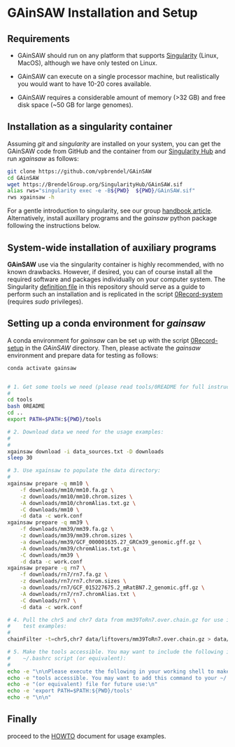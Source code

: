 # GAinSAW Installation and Setup

## Requirements

  * GAinSAW should run on any platform that supports [Singularity](https://apptainer.org/) (Linux, MacOS), although we have only tested on Linux.

  * GAinSAW can execute on a single processor machine, but realistically you would want to have 10-20 cores available.

  * GAinSAW requires a considerable amount of memory (>32 GB) and free disk space (~50 GB for large genomes).


## Installation as a singularity container

Assuming _git_ and  _singularity_ are installed on your system, you can get the
GAinSAW code from GitHub and the container from our
[Singularity Hub](http://BrendelGroup.org/SingularityHub) and run _xgainsaw_ as follows:

```bash
git clone https://github.com/vpbrendel/GAinSAW
cd GAinSAW
wget https://BrendelGroup.org/SingularityHub/GAinSAW.sif
alias rws="singularity exec -e -B${PWD}  ${PWD}/GAinSAW.sif"
rws xgainsaw -h
```

For a gentle introduction to singularity, see our group
[handbook article](https://github.com/BrendelGroup/bghandbook/blob/master/doc/06.2-Howto-Singularity-run.md).
Alternatively, install auxillary programs and the _gainsaw_ python package following the instructions below. 

## System-wide installation of auxiliary programs

**GAinSAW** use via the singularity container is highly recommended, with no known
drawbacks.
However, if desired, you can of course install all the required software and
packages individually on your computer system.
The Singularity [definition file](./GAinSAW.def) in this repository should serve as
a guide to perform such an installation and is replicated in the script [0Record-system](./0Record-system)
(requires _sudo_ privileges).


## Setting up a conda environment for _gainsaw_

A conda environment for _gainsaw_ can be set up with the script [0Record-setup](./0Record-setup)
in the _GAinSAW_ directory.
Then, please activate the _gainsaw_ environment and prepare data for testing as follows:
```bash
conda activate gainsaw


# 1. Get some tools we need (please read tools/0README for full instructions!):
#
cd tools
bash 0README
cd ..
export PATH=$PATH:${PWD}/tools

# 2. Download data we need for the usage examples:
#
#
xgainsaw download -i data_sources.txt -D downloads
sleep 30

# 3. Use xgainsaw to populate the data directory:
#
xgainsaw prepare -q mm10 \
	-f downloads/mm10/mm10.fa.gz \
	-z downloads/mm10/mm10.chrom.sizes \
	-A downloads/mm10/chromAlias.txt.gz \
	-C downloads/mm10 \
	-d data -c work.conf
xgainsaw prepare -q mm39 \
	-f downloads/mm39/mm39.fa.gz \
	-z downloads/mm39/mm39.chrom.sizes \
	-a downloads/mm39/GCF_000001635.27_GRCm39_genomic.gff.gz \
	-A downloads/mm39/chromAlias.txt.gz \
	-C downloads/mm39 \
	-d data -c work.conf
xgainsaw prepare -q rn7 \
	-f downloads/rn7/rn7.fa.gz \
	-z downloads/rn7/rn7.chrom.sizes \
	-a downloads/rn7/GCF_015227675.2_mRatBN7.2_genomic.gff.gz \
	-A downloads/rn7/rn7.chromAlias.txt \
	-C downloads/rn7 \
	-d data -c work.conf

# 4. Pull the chr5 and chr7 data from mm39ToRn7.over.chain.gz for use in the
#    test examples:
#
chainFilter -t=chr5,chr7 data/liftovers/mm39ToRn7.over.chain.gz > data/liftovers/mm39chr5and7ToRn7.over.chain

# 5. Make the tools accessible. You may want to include the following into your
#    ~/.bashrc script (or equivalent):
#
echo -e "\n\nPlease execute the following in your working shell to make the downloaded"
echo -e "tools accessible. You may want to add this command to your ~/.bashrc"
echo -e "(or equivalent) file for future use:\n"
echo -e 'export PATH=$PATH:${PWD}/tools'
echo -e "\n\n"
```


## Finally

proceed to the [HOWTO](./HOWTO.md) document for usage examples.
